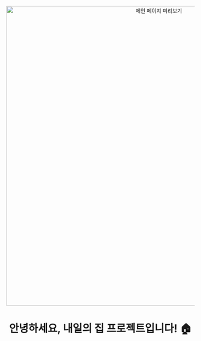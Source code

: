 <p align="center">
  <img src="https://github.com/azu0822/naeilhome/blob/main/메인페이지.jpg?raw=true" alt="메인 페이지 미리보기" width="800"/>
</p>

<h1 align="center">안녕하세요, 내일의 집 프로젝트입니다! 🏠</h1>


<!--
**azu0822/azu0822** is a ✨ _special_ ✨ repository because its `README.md` (this file) appears on your GitHub profile.

Here are some ideas to get you started:

- 🔭 I’m currently working on ...
- 🌱 I’m currently learning ...
- 👯 I’m looking to collaborate on ...
- 🤔 I’m looking for help with ...
- 💬 Ask me about ...
- 📫 How to reach me: ...
- 😄 Pronouns: ...
- ⚡ Fun fact: ...
-->
